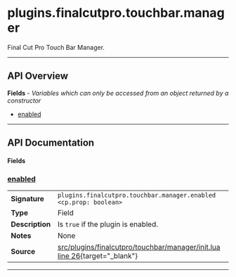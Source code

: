 # plugins.finalcutpro.touchbar.manager

Final Cut Pro Touch Bar Manager.

---

## API Overview
**Fields** - _Variables which can only be accessed from an object returned by a constructor_
 * [enabled](#enabled)


---

## API Documentation

#### Fields


### [enabled](#enabled)

|                                             |                                                                                     |
| --------------------------------------------|-------------------------------------------------------------------------------------|
| **Signature**                               | `plugins.finalcutpro.touchbar.manager.enabled <cp.prop: boolean>`                                                                    |
| **Type**                                    | Field                                                                     |
| **Description**                             | Is `true` if the plugin is enabled.                                                                     |
| **Notes**                                   | None |
| **Source**                                  | [src/plugins/finalcutpro/touchbar/manager/init.lua line 26](https://github.com/CommandPost/CommandPost/blob/develop/src/plugins/finalcutpro/touchbar/manager/init.lua#L26){target="_blank"} |

---

